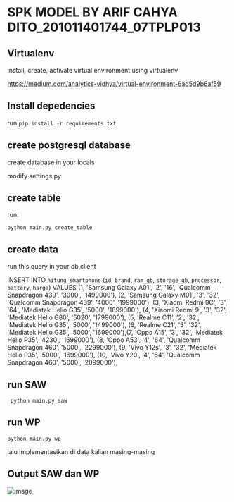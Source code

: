 # SPK MODEL BY ARIF CAHYA DITO_201011401744_07TPLP013

## Virtualenv

install, create, activate virtual environment using virtualenv

https://medium.com/analytics-vidhya/virtual-environment-6ad5d9b6af59

## Install depedencies

run `pip install -r requirements.txt`

## create postgresql database

create database in your locals

modify settings.py

## create table

run:

    python main.py create_table

## create data

run this query in your db client

INSERT INTO `hitung_smartphone` (`id`, `brand`, `ram_gb`, `storage_gb`, `processor`, `battery`, `harga`) VALUES  (1, 'Samsung Galaxy A01', '2', '16', 'Qualcomm Snapdragon 439', '3000', '1499000'), (2, 'Samsung Galaxy M01', '3', '32', 'Qualcomm Snapdragon 439', '4000', '1999000'), (3, 'Xiaomi Redmi 9C', '3', '64', 'Mediatek Helio G35', '5000', '1899000'), (4, 'Xiaomi Redmi 9', '3', '32', 'Mediatek Helio G80', '5020', '1799000'), (5, 'Realme C11', '2', '32', 'Mediatek Helio G35', '5000', '1499000'), (6, 'Realme C21', '3', '32', 'Mediatek Helio G35', '5000', '1699000'),(7, 'Oppo A15', '3', '32', 'Mediatek Helio P35', '4230', '1699000'), (8, 'Oppo A53', '4', '64', 'Qualcomm Snapdragon 460', '5000', '2299000'), (9, 'Vivo Y12s', '3', '32', 'Mediatek Helio P35', '5000', '1699000'), (10, 'Vivo Y20', '4', '64', 'Qualcomm Snapdragon 460', '5000', '2099000');

## run SAW

     python main.py saw

## run WP

    python main.py wp

lalu implementasikan di data kalian masing-masing

## Output SAW dan WP
![image](https://github.com/MyDito/UAS_SPK_MODEL/assets/112084539/3924a413-62d7-46c9-8bba-1f212a82f932)

